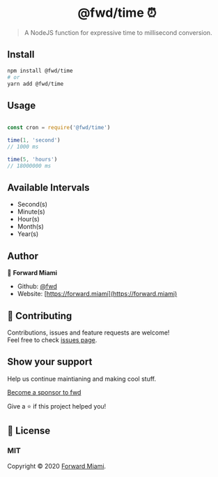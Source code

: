 <h1 align="center">@fwd/time ⏰</h1>

> A NodeJS function for expressive time to millisecond conversion.

## Install

```sh
npm install @fwd/time
# or
yarn add @fwd/time
```

## Usage

```js

const cron = require('@fwd/time')

time(1, 'second')
// 1000 ms

time(5, 'hours')
// 18000000 ms

```

## Available Intervals

- Second(s)
- Minute(s)
- Hour(s)
- Month(s)
- Year(s)

## Author

👤  **Forward Miami**

* Github: [@fwd](https://github.com/fwd)
* Website: [https://forward.miami](https://forward.miami)

## 🤝 Contributing

Contributions, issues and feature requests are welcome!<br />Feel free to check [issues page](https://github.com/fwd/time/issues).

## Show your support

Help us continue maintianing and making cool stuff.

[Become a sponsor to fwd](https://github.com/sponsors/fwd)

Give a ⭐️ if this project helped you!

## 📝 License

### MIT

Copyright © 2020 [Forward Miami](https://forward.miami).

